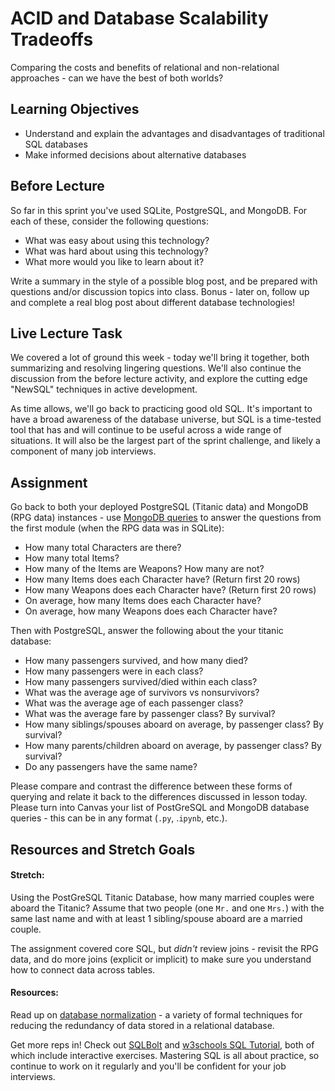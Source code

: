 # ACID and Database Scalability Tradeoffs

Comparing the costs and benefits of relational and non-relational approaches -
can we have the best of both worlds?

## Learning Objectives

- Understand and explain the advantages and disadvantages of traditional SQL
  databases
- Make informed decisions about alternative databases

## Before Lecture

So far in this sprint you've used SQLite, PostgreSQL, and MongoDB. For each of
these, consider the following questions:

- What was easy about using this technology?
- What was hard about using this technology?
- What more would you like to learn about it?

Write a summary in the style of a possible blog post, and be prepared with questions and/or discussion topics into class. Bonus - later on, follow up and complete a real
blog post about different database technologies!

## Live Lecture Task

We covered a lot of ground this week - today we'll bring it together, both
summarizing and resolving lingering questions. We'll also continue the
discussion from the before lecture activity, and explore the cutting edge
"NewSQL" techniques in active development.

As time allows, we'll go back to practicing good old SQL. It's important to have
a broad awareness of the database universe, but SQL is a time-tested tool that
has and will continue to be useful across a wide range of situations. It will
also be the largest part of the sprint challenge, and likely a component of many
job interviews.

## Assignment

Go back to both your deployed PostgreSQL (Titanic data) and MongoDB
(RPG data) instances - use [MongoDB
queries](https://docs.mongodb.com/manual/tutorial/query-documents/) to answer
the questions from the first module (when the RPG data was in
SQLite):
- How many total Characters are there?
- How many total Items?
- How many of the Items are Weapons? How many are not?
- How many Items does each Character have? (Return first 20 rows)
- How many Weapons does each Character have? (Return first 20 rows)
- On average, how many Items does each Character have?
- On average, how many Weapons does each Character have?


Then with PostgreSQL, answer the following about the your titanic database:

- How many passengers survived, and how many died?
- How many passengers were in each class?
- How many passengers survived/died within each class?
- What was the average age of survivors vs nonsurvivors?
- What was the average age of each passenger class?
- What was the average fare by passenger class? By survival?
- How many siblings/spouses aboard on average, by passenger class? By survival?
- How many parents/children aboard on average, by passenger class? By survival?
- Do any passengers have the same name?

Please compare and contrast the difference between these forms of querying and relate it back to the differences discussed in lesson today.
Please turn into Canvas your list of PostGreSQL and MongoDB database queries - this can be in any format (`.py`, .`ipynb`, etc.).

## Resources and Stretch Goals

#### Stretch:
Using the PostGreSQL Titanic Database, how many married couples were aboard the Titanic? Assume that two people (one `Mr.` and one `Mrs.`) with the same last name and with at least 1 sibling/spouse aboard are a married couple.

The assignment covered core SQL, but *didn't* review joins - revisit the RPG
data, and do more joins (explicit or implicit) to make sure you understand how
to connect data across tables.

#### Resources: 

Read up on [database
normalization](https://en.wikipedia.org/wiki/Database_normalization) - a variety
of formal techniques for reducing the redundancy of data stored in a relational
database.

Get more reps in! Check out [SQLBolt](https://sqlbolt.com/) and [w3schools SQL
Tutorial](https://www.w3schools.com/sql/), both of which include interactive
exercises. Mastering SQL is all about practice, so continue to work on it regularly and you'll be
confident for your job interviews.
